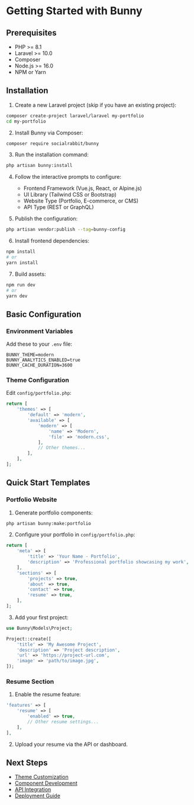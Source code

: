 # Getting Started with Bunny

## Prerequisites

- PHP >= 8.1
- Laravel >= 10.0
- Composer
- Node.js >= 16.0
- NPM or Yarn

## Installation

1. Create a new Laravel project (skip if you have an existing project):
```bash
composer create-project laravel/laravel my-portfolio
cd my-portfolio
```

2. Install Bunny via Composer:
```bash
composer require socialrabbit/bunny
```

3. Run the installation command:
```bash
php artisan bunny:install
```

4. Follow the interactive prompts to configure:
   - Frontend Framework (Vue.js, React, or Alpine.js)
   - UI Library (Tailwind CSS or Bootstrap)
   - Website Type (Portfolio, E-commerce, or CMS)
   - API Type (REST or GraphQL)

5. Publish the configuration:
```bash
php artisan vendor:publish --tag=bunny-config
```

6. Install frontend dependencies:
```bash
npm install
# or
yarn install
```

7. Build assets:
```bash
npm run dev
# or
yarn dev
```

## Basic Configuration

### Environment Variables

Add these to your `.env` file:

```env
BUNNY_THEME=modern
BUNNY_ANALYTICS_ENABLED=true
BUNNY_CACHE_DURATION=3600
```

### Theme Configuration

Edit `config/portfolio.php`:

```php
return [
    'themes' => [
        'default' => 'modern',
        'available' => [
            'modern' => [
                'name' => 'Modern',
                'file' => 'modern.css',
            ],
            // Other themes...
        ],
    ],
];
```

## Quick Start Templates

### Portfolio Website

1. Generate portfolio components:
```bash
php artisan bunny:make:portfolio
```

2. Configure your portfolio in `config/portfolio.php`:
```php
return [
    'meta' => [
        'title' => 'Your Name - Portfolio',
        'description' => 'Professional portfolio showcasing my work',
    ],
    'sections' => [
        'projects' => true,
        'about' => true,
        'contact' => true,
        'resume' => true,
    ],
];
```

3. Add your first project:
```php
use Bunny\Models\Project;

Project::create([
    'title' => 'My Awesome Project',
    'description' => 'Project description',
    'url' => 'https://project-url.com',
    'image' => 'path/to/image.jpg',
]);
```

### Resume Section

1. Enable the resume feature:
```php
'features' => [
    'resume' => [
        'enabled' => true,
        // Other resume settings...
    ],
],
```

2. Upload your resume via the API or dashboard.

## Next Steps

- [Theme Customization](./themes.md)
- [Component Development](./components.md)
- [API Integration](./api.md)
- [Deployment Guide](./deployment.md) 